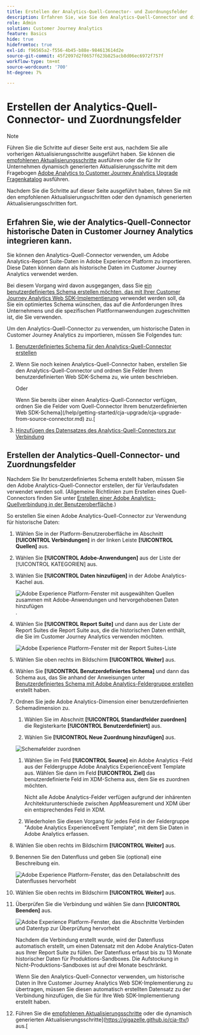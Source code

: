 ```yaml
---
title: Erstellen der Analytics-Quell-Connector- und Zuordnungsfelder
description: Erfahren Sie, wie Sie den Analytics-Quell-Connector und die Zuordnungsfelder erstellen.
role: Admin
solution: Customer Journey Analytics
feature: Basics
hide: true
hidefromtoc: true
exl-id: f96565a2-f556-4b45-b88e-984613614d2e
source-git-commit: 45f2097d2f0657f623b825acb8d06ec6972f757f
workflow-type: tm+mt
source-wordcount: '700'
ht-degree: 7%

---
```


# Erstellen der Analytics-Quell-Connector- und Zuordnungsfelder

>[!NOTE]
> 
>Führen Sie die Schritte auf dieser Seite erst aus, nachdem Sie alle vorherigen Aktualisierungsschritte ausgeführt haben. Sie können die [empfohlenen Aktualisierungsschritte](/help/getting-started/cja-upgrade/cja-upgrade-recommendations.md#recommended-upgrade-steps-for-most-organizations) ausführen oder die für Ihr Unternehmen dynamisch generierten Aktualisierungsschritte mit dem Fragebogen [Adobe Analytics to Customer Journey Analytics Upgrade Fragenkatalog](https://gigazelle.github.io/cja-ttv/) ausführen.
>
>Nachdem Sie die Schritte auf dieser Seite ausgeführt haben, fahren Sie mit den empfohlenen Aktualisierungsschritten oder den dynamisch generierten Aktualisierungsschritten fort.

## Erfahren Sie, wie der Analytics-Quell-Connector historische Daten in Customer Journey Analytics integrieren kann.

Sie können den Analytics-Quell-Connector verwenden, um Adobe Analytics-Report Suite-Daten in Adobe Experience Platform zu importieren. Diese Daten können dann als historische Daten im Customer Journey Analytics verwendet werden.

Bei diesem Vorgang wird davon ausgegangen, dass Sie [ein benutzerdefiniertes Schema erstellen möchten, das mit Ihrer Customer Journey Analytics Web SDK-Implementierung](/help/getting-started/cja-upgrade/cja-upgrade-schema-create.md) verwendet werden soll, da Sie ein optimiertes Schema wünschen, das auf die Anforderungen Ihres Unternehmens und die spezifischen Plattformanwendungen zugeschnitten ist, die Sie verwenden.

Um den Analytics-Quell-Connector zu verwenden, um historische Daten in Customer Journey Analytics zu importieren, müssen Sie Folgendes tun:

1. [Benutzerdefiniertes Schema für den Analytics-Quell-Connector erstellen](/help/getting-started/cja-upgrade/cja-upgrade-source-connector-schema.md)

1. Wenn Sie noch keinen Analytics-Quell-Connector haben, erstellen Sie den Analytics-Quell-Connector und ordnen Sie Felder Ihrem benutzerdefinierten Web SDK-Schema zu, wie unten beschrieben.

   Oder

   Wenn Sie bereits über einen Analytics-Quell-Connector verfügen, ordnen Sie die Felder vom Quell-Connector Ihrem benutzerdefinierten Web SDK-Schema](/help/getting-started/cja-upgrade/cja-upgrade-from-source-connector.md) zu.[

1. [Hinzufügen des Datensatzes des Analytics-Quell-Connectors zur Verbindung](/help/getting-started/cja-upgrade/cja-upgrade-source-connector-dataset.md)

## Erstellen der Analytics-Quell-Connector- und Zuordnungsfelder

Nachdem Sie Ihr benutzerdefiniertes Schema erstellt haben, müssen Sie den Adobe Analytics-Quell-Connector erstellen, der für Verlaufsdaten verwendet werden soll. (Allgemeine Richtlinien zum Erstellen eines Quell-Connectors finden Sie unter [Erstellen einer Adobe Analytics-Quellverbindung in der Benutzeroberfläche](https://experienceleague.adobe.com/docs/experience-platform/sources/ui-tutorials/create/adobe-applications/analytics.html?lang=de).)

So erstellen Sie einen Adobe Analytics-Quell-Connector zur Verwendung für historische Daten:

1. Wählen Sie in der Platform-Benutzeroberfläche im Abschnitt **[!UICONTROL Verbindungen]** in der linken Leiste **[!UICONTROL Quellen]** aus.

1. Wählen Sie **[!UICONTROL Adobe-Anwendungen]** aus der Liste der [!UICONTROL KATEGORIEN] aus.

1. Wählen Sie **[!UICONTROL Daten hinzufügen]** in der Adobe Analytics-Kachel aus.

   ![Adobe Experience Platform-Fenster mit ausgewählten Quellen zusammen mit Adobe-Anwendungen und hervorgehobenen Daten hinzufügen](./assets/sources-overview.png).

1. Wählen Sie **[!UICONTROL Report Suite]** und dann aus der Liste der Report Suites die Report Suite aus, die die historischen Daten enthält, die Sie im Customer Journey Analytics verwenden möchten.

   ![Adobe Experience Platform-Fenster mit der Report Suites-Liste](./assets/report-suites.png)

1. Wählen Sie oben rechts im Bildschirm **[!UICONTROL Weiter]** aus.

1. Wählen Sie **[!UICONTROL Benutzerdefiniertes Schema]** und dann das Schema aus, das Sie anhand der Anweisungen unter [Benutzerdefiniertes Schema mit Adobe Analytics-Feldergruppe erstellen](/help/getting-started/cja-upgrade/cja-upgrade-source-connector-schema.md) erstellt haben. <!-- Deleted this, because I changed this from choosing the default schemawe're pointing them now at the schema they just created: "Adobe Experience Platform  automatically creates the schema and the corresponding dataset to map all standard fields from the selected Adobe Analytics report suite." -->

   <!-- add screenshot -->

1. Ordnen Sie jede Adobe Analytics-Dimension einer benutzerdefinierten Schemadimension zu.

   1. Wählen Sie im Abschnitt **[!UICONTROL Standardfelder zuordnen]** die Registerkarte **[!UICONTROL Benutzerdefiniert]** aus.

   1. Wählen Sie **[!UICONTROL Neue Zuordnung hinzufügen]** aus.

   ![Schemafelder zuordnen](assets/schema-mapping.png)

   1. Wählen Sie im Feld **[!UICONTROL Source]** ein Adobe Analytics -Feld aus der Feldergruppe Adobe Analytics ExperienceEvent Template aus. Wählen Sie dann im Feld **[!UICONTROL Ziel]** das benutzerdefinierte Feld im XDM-Schema aus, dem Sie es zuordnen möchten.

      Nicht alle Adobe Analytics-Felder verfügen aufgrund der inhärenten Architekturunterschiede zwischen AppMeasurement und XDM über ein entsprechendes Feld in XDM.

   1. Wiederholen Sie diesen Vorgang für jedes Feld in der Feldergruppe &quot;Adobe Analytics ExperienceEvent Template&quot;, mit dem Sie Daten in Adobe Analytics erfassen.

1. Wählen Sie oben rechts im Bildschirm **[!UICONTROL Weiter]** aus.

1. Benennen Sie den Datenfluss und geben Sie (optional) eine Beschreibung ein.

   ![Adobe Experience Platform-Fenster, das den Detailabschnitt des Datenflusses hervorhebt](./assets/dataflow-detail.png)

1. Wählen Sie oben rechts im Bildschirm **[!UICONTROL Weiter]** aus.

1. Überprüfen Sie die Verbindung und wählen Sie dann **[!UICONTROL Beenden]** aus.

   ![Adobe Experience Platform-Fenster, das die Abschnitte Verbinden und Datentyp zur Überprüfung hervorhebt](./assets/review.png)

   Nachdem die Verbindung erstellt wurde, wird der Datenfluss automatisch erstellt, um einen Datensatz mit den Adobe Analytics-Daten aus Ihrer Report Suite zu füllen. Der Datenfluss erfasst bis zu 13 Monate historischer Daten für Produktions-Sandboxes. Die Aufstockung in Nicht-Produktions-Sandboxes ist auf drei Monate beschränkt.

   Wenn Sie den Analytics-Quell-Connector verwenden, um historische Daten in Ihre Customer Journey Analytics Web SDK-Implementierung zu übertragen, müssen Sie diesen automatisch erstellten Datensatz zu der Verbindung hinzufügen, die Sie für Ihre Web SDK-Implementierung erstellt haben.

1. Führen Sie die [empfohlenen Aktualisierungsschritte](/help/getting-started/cja-upgrade/cja-upgrade-recommendations.md#recommended-upgrade-steps-for-most-organizations) oder die dynamisch generierten Aktualisierungsschritte](https://gigazelle.github.io/cja-ttv/) aus.[
